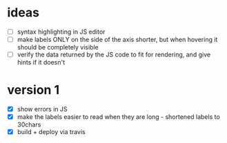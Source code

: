 # ideas
- [ ] syntax highlighting in JS editor
- [ ] make labels ONLY on the side of the axis shorter, but when hovering it should be completely visible
- [ ] verify the data returned by the JS code to fit for rendering, and give hints if it doesn't

# version 1
- [x] show errors in JS
- [x] make the labels easier to read when they are long - shortened labels to 30chars
- [x] build + deploy via travis
